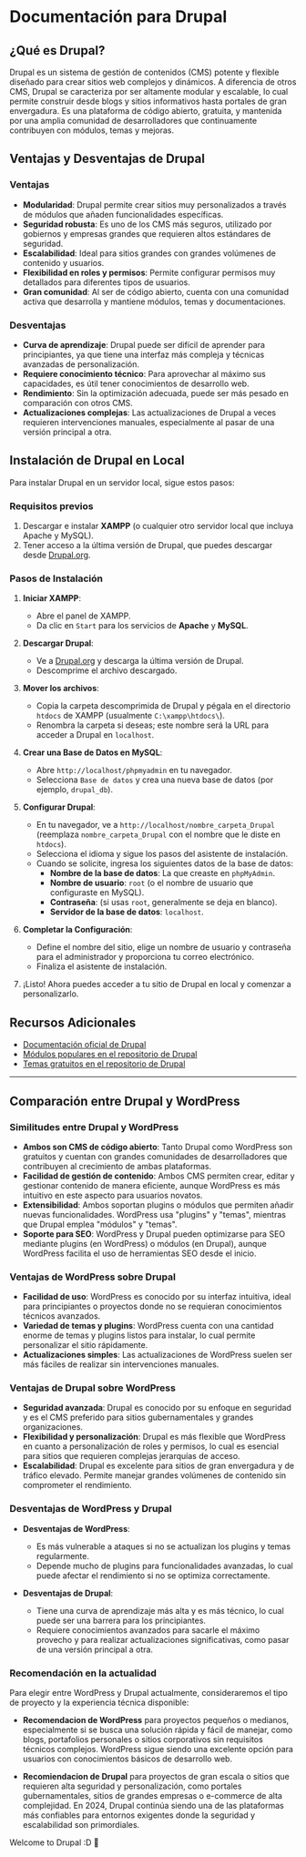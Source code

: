 # Documentación para Drupal

## ¿Qué es Drupal?

Drupal es un sistema de gestión de contenidos (CMS) potente y flexible diseñado para crear sitios web complejos y dinámicos. A diferencia de otros CMS, Drupal se caracteriza por ser altamente modular y escalable, lo cual permite construir desde blogs y sitios informativos hasta portales de gran envergadura. Es una plataforma de código abierto, gratuita, y mantenida por una amplia comunidad de desarrolladores que continuamente contribuyen con módulos, temas y mejoras.

## Ventajas y Desventajas de Drupal

### Ventajas

- **Modularidad**: Drupal permite crear sitios muy personalizados a través de módulos que añaden funcionalidades específicas.
- **Seguridad robusta**: Es uno de los CMS más seguros, utilizado por gobiernos y empresas grandes que requieren altos estándares de seguridad.
- **Escalabilidad**: Ideal para sitios grandes con grandes volúmenes de contenido y usuarios.
- **Flexibilidad en roles y permisos**: Permite configurar permisos muy detallados para diferentes tipos de usuarios.
- **Gran comunidad**: Al ser de código abierto, cuenta con una comunidad activa que desarrolla y mantiene módulos, temas y documentaciones.

### Desventajas

- **Curva de aprendizaje**: Drupal puede ser difícil de aprender para principiantes, ya que tiene una interfaz más compleja y técnicas avanzadas de personalización.
- **Requiere conocimiento técnico**: Para aprovechar al máximo sus capacidades, es útil tener conocimientos de desarrollo web.
- **Rendimiento**: Sin la optimización adecuada, puede ser más pesado en comparación con otros CMS.
- **Actualizaciones complejas**: Las actualizaciones de Drupal a veces requieren intervenciones manuales, especialmente al pasar de una versión principal a otra.

## Instalación de Drupal en Local

Para instalar Drupal en un servidor local, sigue estos pasos:

### Requisitos previos

1. Descargar e instalar **XAMPP** (o cualquier otro servidor local que incluya Apache y MySQL).
2. Tener acceso a la última versión de Drupal, que puedes descargar desde [Drupal.org](https://www.drupal.org/download).

### Pasos de Instalación

1. **Iniciar XAMPP**:

   - Abre el panel de XAMPP.
   - Da clic en `Start` para los servicios de **Apache** y **MySQL**.

2. **Descargar Drupal**:

   - Ve a [Drupal.org](https://www.drupal.org/download) y descarga la última versión de Drupal.
   - Descomprime el archivo descargado.

3. **Mover los archivos**:

   - Copia la carpeta descomprimida de Drupal y pégala en el directorio `htdocs` de XAMPP (usualmente `C:\xampp\htdocs\`).
   - Renombra la carpeta si deseas; este nombre será la URL para acceder a Drupal en `localhost`.

4. **Crear una Base de Datos en MySQL**:

   - Abre `http://localhost/phpmyadmin` en tu navegador.
   - Selecciona `Base de datos` y crea una nueva base de datos (por ejemplo, `drupal_db`).

5. **Configurar Drupal**:

   - En tu navegador, ve a `http://localhost/nombre_carpeta_Drupal` (reemplaza `nombre_carpeta_Drupal` con el nombre que le diste en `htdocs`).
   - Selecciona el idioma y sigue los pasos del asistente de instalación.
   - Cuando se solicite, ingresa los siguientes datos de la base de datos:
     - **Nombre de la base de datos**: La que creaste en `phpMyAdmin`.
     - **Nombre de usuario**: `root` (o el nombre de usuario que configuraste en MySQL).
     - **Contraseña**: (si usas `root`, generalmente se deja en blanco).
     - **Servidor de la base de datos**: `localhost`.

6. **Completar la Configuración**:

   - Define el nombre del sitio, elige un nombre de usuario y contraseña para el administrador y proporciona tu correo electrónico.
   - Finaliza el asistente de instalación.

7. ¡Listo! Ahora puedes acceder a tu sitio de Drupal en local y comenzar a personalizarlo.

## Recursos Adicionales

- [Documentación oficial de Drupal](https://www.drupal.org/documentation)
- [Módulos populares en el repositorio de Drupal](https://www.drupal.org/project/project_module)
- [Temas gratuitos en el repositorio de Drupal](https://www.drupal.org/project/project_theme)

---

## Comparación entre Drupal y WordPress

### Similitudes entre Drupal y WordPress

- **Ambos son CMS de código abierto**: Tanto Drupal como WordPress son gratuitos y cuentan con grandes comunidades de desarrolladores que contribuyen al crecimiento de ambas plataformas.
- **Facilidad de gestión de contenido**: Ambos CMS permiten crear, editar y gestionar contenido de manera eficiente, aunque WordPress es más intuitivo en este aspecto para usuarios novatos.
- **Extensibilidad**: Ambos soportan plugins o módulos que permiten añadir nuevas funcionalidades. WordPress usa "plugins" y "temas", mientras que Drupal emplea "módulos" y "temas".
- **Soporte para SEO**: WordPress y Drupal pueden optimizarse para SEO mediante plugins (en WordPress) o módulos (en Drupal), aunque WordPress facilita el uso de herramientas SEO desde el inicio.

### Ventajas de WordPress sobre Drupal

- **Facilidad de uso**: WordPress es conocido por su interfaz intuitiva, ideal para principiantes o proyectos donde no se requieran conocimientos técnicos avanzados.
- **Variedad de temas y plugins**: WordPress cuenta con una cantidad enorme de temas y plugins listos para instalar, lo cual permite personalizar el sitio rápidamente.
- **Actualizaciones simples**: Las actualizaciones de WordPress suelen ser más fáciles de realizar sin intervenciones manuales.

### Ventajas de Drupal sobre WordPress

- **Seguridad avanzada**: Drupal es conocido por su enfoque en seguridad y es el CMS preferido para sitios gubernamentales y grandes organizaciones.
- **Flexibilidad y personalización**: Drupal es más flexible que WordPress en cuanto a personalización de roles y permisos, lo cual es esencial para sitios que requieren complejas jerarquías de acceso.
- **Escalabilidad**: Drupal es excelente para sitios de gran envergadura y de tráfico elevado. Permite manejar grandes volúmenes de contenido sin comprometer el rendimiento.

### Desventajas de WordPress y Drupal

- **Desventajas de WordPress**:

  - Es más vulnerable a ataques si no se actualizan los plugins y temas regularmente.
  - Depende mucho de plugins para funcionalidades avanzadas, lo cual puede afectar el rendimiento si no se optimiza correctamente.

- **Desventajas de Drupal**:
  - Tiene una curva de aprendizaje más alta y es más técnico, lo cual puede ser una barrera para los principiantes.
  - Requiere conocimientos avanzados para sacarle el máximo provecho y para realizar actualizaciones significativas, como pasar de una versión principal a otra.

### Recomendación en la actualidad

Para elegir entre WordPress y Drupal actualmente, consideraremos el tipo de proyecto y la experiencia técnica disponible:

- **Recomendacion de WordPress** para proyectos pequeños o medianos, especialmente si se busca una solución rápida y fácil de manejar, como blogs, portafolios personales o sitios corporativos sin requisitos técnicos complejos. WordPress sigue siendo una excelente opción para usuarios con conocimientos básicos de desarrollo web.

- **Recomiendacion de Drupal** para proyectos de gran escala o sitios que requieren alta seguridad y personalización, como portales gubernamentales, sitios de grandes empresas o e-commerce de alta complejidad. En 2024, Drupal continúa siendo una de las plataformas más confiables para entornos exigentes donde la seguridad y escalabilidad son primordiales.

Welcome to Drupal :D 🫡
